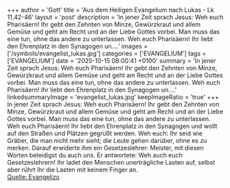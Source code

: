 +++
author = 'Gott'
title = 'Aus dem Heiligen Evangelium nach Lukas - Lk 11,42-46'
layout = 'post'
description = 'In jener Zeit sprach Jesus: Weh euch Pharisäern! Ihr gebt den Zehnten von Minze, Gewürzkraut und allem Gemüse und geht am Recht und an der Liebe Gottes vorbei. Man muss das eine tun, ohne das andere zu unterlassen. Weh euch Pharisäern! Ihr liebt den Ehrenplatz in den Synagogen un....'
images = ['/symbols/evangelist_lukas.jpg']
categories = ['EVANGELIUM']
tags = ['EVANGELIUM']
date = '2025-10-15 08:00:41 +0100'
summary = 'In jener Zeit sprach Jesus: Weh euch Pharisäern! Ihr gebt den Zehnten von Minze, Gewürzkraut und allem Gemüse und geht am Recht und an der Liebe Gottes vorbei. Man muss das eine tun, ohne das andere zu unterlassen. Weh euch Pharisäern! Ihr liebt den Ehrenplatz in den Synagogen un....'
linkedsummaryImage = 'evangelist_lukas.jpg'
keepImageRatio = 'true'
+++
In jener Zeit sprach Jesus: Weh euch Pharisäern! Ihr gebt den Zehnten von Minze, Gewürzkraut und allem Gemüse und geht am Recht und an der Liebe Gottes vorbei. Man muss das eine tun, ohne das andere zu unterlassen.
Weh euch Pharisäern! Ihr liebt den Ehrenplatz in den Synagogen und wollt auf den Straßen und Plätzen gegrüßt werden.<!--more-->
Weh euch: Ihr seid wie Gräber, die man nicht mehr sieht; die Leute gehen darüber, ohne es zu merken.
Darauf erwiderte ihm ein Gesetzeslehrer: Meister, mit diesen Worten beleidigst du auch uns.
Er antwortete: Weh auch euch Gesetzeslehrern! Ihr ladet den Menschen unerträgliche Lasten auf, selbst aber rührt ihr die Lasten mit keinem Finger an.<br> [Quelle: Evangelizo](https://evangeliumtagfuertag.org/DE/gospel)
